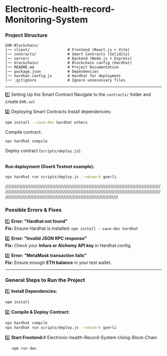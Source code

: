 # Electronic-health-record-Monitoring-System

### Project Structure
```
EHR-Blockchain/
│── client/                 # Frontend (React.js + Vite)
│── contracts/              # Smart Contracts (Solidity)
│── server/                 # Backend (Node.js + Express)
│── blockchain/             # Blockchain config (Hardhat)
│── README.md               # Project Documentation
│── package.json            # Dependencies
│── hardhat.config.js       # Hardhat for deployment
│── .gitignore              # Ignore unnecessary files
```

---
 1️⃣ Setting Up the Smart Contract
 Navigate to the `contracts/` folder and create `EHR.sol`

2️⃣ Deploying Smart Contracts
 Install dependencies:
```bash
npm install --save-dev hardhat ethers
```
Compile contract:
```bash
npx hardhat compile
```
Deploy contract (`scripts/deploy.js`):
```javascript

```
#### Run deployment (Goerli Testnet example):
```bash
npx hardhat run scripts/deploy.js --network goerli
```
//////////////////////////////////////////////////////////////////////////////////////////////////////////////////////////////////////////////////////////////////////////////////////////////////////////////////////////////////////////////////////////////////////////////
### **Possible Errors & Fixes**
1️⃣ **Error: "Hardhat not found"**  
**Fix:** Ensure Hardhat is installed: `npm install --save-dev hardhat`

2️⃣ **Error: "Invalid JSON RPC response"**  
**Fix:** Check your **Infura or Alchemy API key** in Hardhat config.

3️⃣ **Error: "MetaMask transaction fails"**  
**Fix:** Ensure enough **ETH balance** in your test wallet.

---

### **General Steps to Run the Project**
1️⃣ **Install Dependencies:**  
   ```bash
   npm install
   ```
2️⃣ **Compile & Deploy Contract:**  
   ```bash
   npx hardhat compile
   npx hardhat run scripts/deploy.js --network goerli
   ```
3️⃣ **Start Frontend:**# Electronic-health-Record-System-Using-Block-Chain

   ```bash
      npm run dev
   ```
